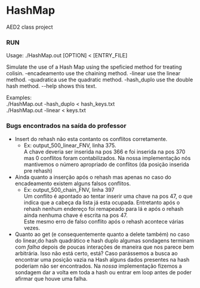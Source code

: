# HashMap
AED2 class project

### RUN
Usage: ./HashMap.out [OPTION] < [ENTRY_FILE]

Simulate the use of a Hash Map using the speficied method for treating colisin.
  -encadeamento		use the chaining method.
  -linear		    use the linear method.
  -quadratica		use the quadratic method.
  -hash_duplo		use the double hash method.
  --help		    shows this text.

Examples:  
  ./HashMap.out -hash_duplo < hash_keys.txt  
  ./HashMap.out -linear < keys.txt

### Bugs encontrados na saída do professor
  - Insert do rehash não esta contanto os conflitos corretamente.  
    - Ex: output_500_linear_FNV, linha 375.  
    A chave deveria ser inserida na pos 366 e foi inserida na pos 370 mas 0 conflitos foram contabilizados.
    Na nossa implementação nós mantivemos o número apropriado de conflitos (da posição inserida pre rehash)
  - Ainda quanto a inserção após o rehash mas apenas no caso do encadeamento existem alguns falsos conflitos.  
    - Ex: output_500_chain_FNV, linha 397  
    Um conflito é apontado ao tentar inserir uma chave na pos 47, o que indica que a cabeça da lista já esta ocupada. Entretanto após o rehash nenhum endereço foi remapeado para lá e após o rehash ainda nenhuma chave é escrita na pos 47.  
    Este mesmo erro de falso conflito após o rehash acontece várias vezes.  
  - Quanto ao get (e consequentemente quanto a delete também) no caso do linear,do hash quadrático e hash duplo algumas sondagens terminam com *falha* depois de poucas interações de maneira que nos parece bem arbitrária. Isso não está certo, está? Caso parássemos a busca ao encontrar uma posição vazia na Hash alguns dados presentes na hash poderiam não ser encontrados. Na *nossa* implementação fizemos a sondagem dar a volta em toda a hash ou entrar em loop antes de poder afirmar que houve uma falha.  
